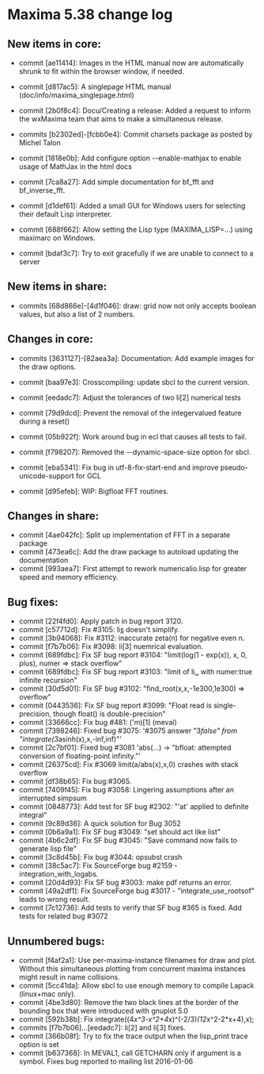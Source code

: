 Maxima 5.38 change log
======================

New items in core:
------------------
 * commit [ae11414]: Images in the HTML manual now are automatically shrunk to fit within the browser window, if needed.
 * commit [d817ac5]: A singlepage HTML manual (doc/info/maxima_singlepage.html)

 * commit [2b0f8c4]: Docu/Creating a release: Added a request to inform the wxMaxima team that aims to make a simultaneous release.
 * commits [b2302ed]-[fcbb0e4]: Commit charsets package as posted by Michel Talon
 * commit [1818e0b]: Add configure option --enable-mathjax to enable usage of MathJax in the html docs
 * commit [7ca8a27]: Add simple documentation for bf_fft and bf_inverse_fft.
 * commit [d1def61]: Added a small GUI for Windows users for selecting their default Lisp interpreter.
 * commit [688f662]: Allow setting the Lisp type (MAXIMA_LISP=...) using maximarc on Windows.
 * commit [bdaf3c7]: Try to exit gracefully if we are unable to connect to a server

New items in share:
-------------------
 * commits [68d866e]-[4d1f046]: draw: grid now not only accepts boolean values, but also a list of 2 numbers.

Changes in core:
----------------
 * commits [3631127]-[82aea3a]: Documentation: Add example images for the draw options.

 * commit [baa97e3]: Crosscompiling: update sbcl to the current version.
 * commit [eedadc7]: Adjust the tolerances of two li[2] numerical tests
 * commit [79d9dcd]: Prevent the removal of the integervalued feature during a reset()
 * commit [05b922f]: Work around bug in ecl that causes all tests to fail.
 * commit [f798207]: Removed the --dynamic-space-size option for sbcl.
 * commit [eba5341]: Fix bug in utf-8-fix-start-end and improve pseudo-unicode-support for GCL
 * commit [d95efeb]: WIP: Bigfloat FFT routines.

Changes in share:
--------------

 * commit [4ae042fc]: Split up implementation of FFT in a separate package
 * commit [473ea6c]: Add the draw package to autoload updating the documentation
 * commit [993aea7]: First attempt to rework numericalio.lisp for greater speed and memory efficiency.

Bug fixes:
----------

 * commit [22f4fd0]: Apply patch in bug report 3120.
 * commit [c57712d]: Fix #3105: li[s](1.0) doesn't simplify.
 * commit [3b94068]: Fix #3112: inaccurate zeta(n) for negative even n.
 * commit [f7b7b06]: Fix #3098: li[3] nuemrical evaluation.
 * commit [689fdbc]: Fix SF bug report #3104: "limit(log(1 - exp(x)), x, 0, plus), numer => stack overflow"
 * commit [689fdbc]: Fix SF bug report #3103: "limit of li[..](...) with numer:true infinite recursion"
 * commit [30d5d01]: Fix SF bug #3102: "find_root(x,x,-1e300,1e300) => overflow"
 * commit [0443536]: Fix SF bug report #3099: "Float read is single-precision, though float() is double-precision"
 * commit [33666cc]: Fix bug #481: ('m)[1] (meval)
 * commit [7398246]: Fixed bug #3075: '#3075 answer "3*false" from "integrate(3*asinh(x),x,-inf,inf)"'
 * commit [2c7bf01]: Fixed bug #3081 'abs(...) -> "bfloat: attempted conversion of floating-point infinity."'
 * commit [26375cd]: Fix #3069 limit(a/abs(x),x,0) crashes with stack overflow
 * commit [df38b65]: Fix bug:#3065.
 * commit [7409f45]: Fix bug #3058: Lingering assumptions after an interrupted simpsum
 * commit [0848773]: Add test for SF bug #2302: "'at' applied to definite integral"
 * commit [9c89d36]: A quick solution for Bug 3052
 * commit [0b6a9a1]: Fix SF bug #3049: "set should act like list"
 * commit [4b6c2df]: Fix SF bug #3045: "Save command now fails to generate lisp file"
 * commit [3c8d45b]: Fix bug #3044: opsubst crash
 * commit [38c5ac7]: Fix SourceForge bug #2159 - integration_with_logabs.
 * commit [20d4d93]: Fix SF bug #3003: make pdf returns an error.
 * commit [49a2df1]: Fix SourceForge bug #3017 - "integrate_use_rootsof" leads to wrong result.
 * commit [7c12736]: Add tests to verify that SF bug #365 is fixed. Add tests for related bug #3072
    
Unnumbered bugs:
----------------

 * commit [f4af2a1]: Use per-maxima-instance filenames for draw and plot. Without this simultaneous plotting from concurrent maxima instances might result in name collisions.
 * commit [5cc41da]: Allow sbcl to use enough memory to compile Lapack (linux+mac only).
 * commit [4be3d80]: Remove the two black lines at the border of the bounding box that were introduced with gnuplot 5.0
 * commit [592b38b]: Fix integrate((4*x^3-x^2+4*x)^(-2/3)*(12*x^2-2*x+4),x);
 * commits [f7b7b06]...[eedadc7]: li[2] and li[3] fixes.
 * commit [366b08f]: Try to fix the trace output when the lisp_print trace option is set
 * commit [b637368]: In MEVAL1, call GETCHARN only if argument is a symbol. Fixes bug reported to mailing list 2016-01-06
